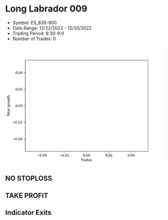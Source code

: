 # Long Labrador 009 
- Symbol: ES_830-900
- Date Range: 12/22/2022 - 12/30/2022
- Trading Period: 8:30-9:0
- Number of Trades: 0

![Plot](LongLabrador009ES_830-900.png)
## NO STOPLOSS














## TAKE PROFIT











## Indicator Exits

